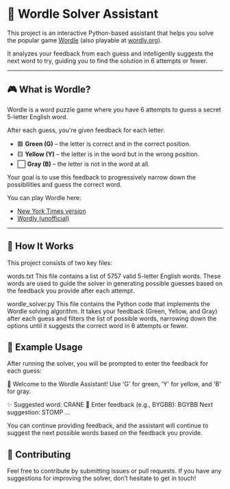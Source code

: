 # 🧠 Wordle Solver Assistant

This project is an interactive Python-based assistant that helps you solve the popular game [Wordle](https://www.nytimes.com/games/wordle/index.html) (also playable at [wordly.org](https://wordly.org/)).

It analyzes your feedback from each guess and intelligently suggests the next word to try, guiding you to find the solution in 6 attempts or fewer.

---

## 🎮 What is Wordle?

Wordle is a word puzzle game where you have 6 attempts to guess a secret 5-letter English word.

After each guess, you're given feedback for each letter:
- 🟩 **Green (G)** – the letter is correct and in the correct position.
- 🟨 **Yellow (Y)** – the letter is in the word but in the wrong position.
- ⬜ **Gray (B)** – the letter is not in the word at all.

Your goal is to use this feedback to progressively narrow down the possibilities and guess the correct word.

You can play Wordle here:
- [New York Times version](https://www.nytimes.com/games/wordle/index.html)
- [Wordly (unofficial)](https://wordly.org/)

---



## 📝 How It Works
This project consists of two key files:

words.txt
This file contains a list of 5757 valid 5-letter English words. These words are used to guide the solver in generating possible guesses based on the feedback you provide after each attempt.

wordle_solver.py
This file contains the Python code that implements the Wordle solving algorithm. It takes your feedback (Green, Yellow, and Gray) after each guess and filters the list of possible words, narrowing down the options until it suggests the correct word in 6 attempts or fewer.


## 🧩 Example Usage
After running the solver, you will be prompted to enter the feedback for each guess:

👋 Welcome to the Wordle Assistant!
Use 'G' for green, 'Y' for yellow, and 'B' for gray.

✨ Suggested word: CRANE
🧩 Enter feedback (e.g., BYGBB): BGYBB
Next suggestion: STOMP
...

You can continue providing feedback, and the assistant will continue to suggest the next possible words based on the feedback you provide.


## 🤝 Contributing
Feel free to contribute by submitting issues or pull requests. If you have any suggestions for improving the solver, don’t hesitate to get in touch!
